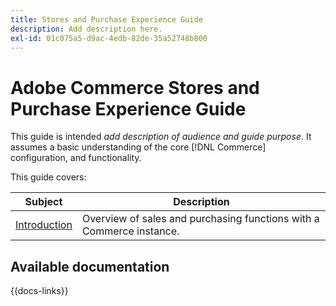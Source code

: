 ```yaml
---
title: Stores and Purchase Experience Guide
description: Add description here.
exl-id: 01c075a5-d9ac-4edb-82de-35a52748b800
---
```

# Adobe Commerce Stores and Purchase Experience Guide

This guide is intended _add description of audience and guide purpose_. It assumes a basic understanding of the core [!DNL Commerce] configuration, and functionality.

This guide covers:

| Subject | Description |
| ------- | ----------- |
| [Introduction](introduction.md) | Overview of sales and purchasing functions with a Commerce instance.|
<!--
| [Marketing menu](marketing-menu.md) | Use the [!UICONTROL Marketing] menu to access multiple features for managing promotions, communications, SEO, and user-generated content. |
| [Visual Merchandiser](visual-merchandiser.md) | Explore this set of advanced tools that allows you to position products and apply conditions that determine which products appear in the category listing. |
| [Gift registries](gift-registries.md) | Give your customers the ability to create gift registries for special occasions, and to invite their friends and family to purchase their gifts from the gift registry. |
| [Reward and loyalty programs](rewards-loyalty.md) | Implement programs that drive customer engagement and promote customer loyalty. |
| [Private sales and events](events-private-sales.md) | Create limited-time sales, limit sales to specific members, or create a stand-alone private sale page. |
| [Catalog price rules](price-rules-catalog.md) | Offer products to buyers at a discounted price based on a set of defined conditions. |
| [Cart price rules](price-rules-cart.md) | Apply discounts to items in the shopping cart based on a set of conditions or when the customer enters a valid coupon code. |
| [Product relationships](product-relationships.md) | Promote products in your catalog on other pages by defining the nature of the relationship between the products. |
| [Newsletters and subscriptions](newsletters.md) | Publish and distribute newsletters to subscriber customers to increase traffic to your store. |
| [Email reminders](email-reminder-rules.md) | Automatically send reminders to customers them to take advantage of a promotion and make a purchase. |
| [Search engine optimization](seo-overview.md) | Implement Commerce features to fine-tune the content and presentation of your site and improve the way the pages are indexed by search engines. |
| [Google site tools](google-tools.md) | Configure integrations with Google tools to help optimize your content, analyze your traffic, and connect your catalog to shopping aggregators and marketplaces. | -->

## Available documentation

{{docs-links}}
